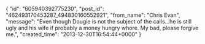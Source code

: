  {
   "id": "605940392775230",
   "post_id": "462493170453287_494830160552921",
   "from_name": "Chris Evan",
   "message": "Even though Dougie is not the subject of the calls...he is still ugly and his wife if probably a money hungry whore.  My bad, please forgive me.",
   "created_time": "2013-12-30T16:54:44+0000"
 }
